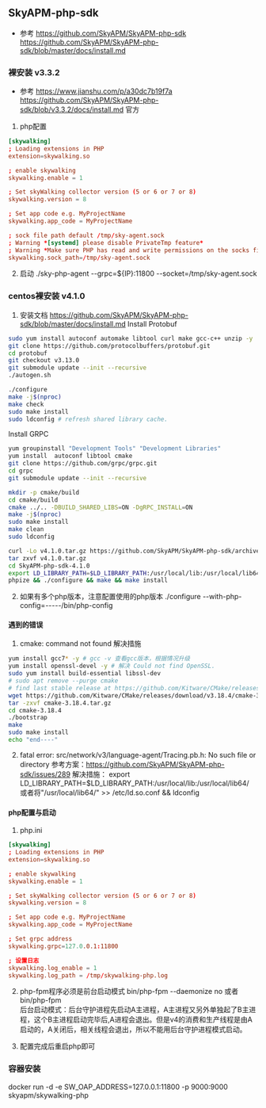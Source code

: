 ## SkyAPM-php-sdk
- 参考
https://github.com/SkyAPM/SkyAPM-php-sdk  
https://github.com/SkyAPM/SkyAPM-php-sdk/blob/master/docs/install.md


### 裸安装 v3.3.2
- 参考
https://www.jianshu.com/p/a30dc7b19f7a
https://github.com/SkyAPM/SkyAPM-php-sdk/blob/v3.3.2/docs/install.md 官方

1. php配置
```conf
[skywalking]
; Loading extensions in PHP
extension=skywalking.so

; enable skywalking
skywalking.enable = 1

; Set skyWalking collector version (5 or 6 or 7 or 8)
skywalking.version = 8

; Set app code e.g. MyProjectName
skywalking.app_code = MyProjectName

; sock file path default /tmp/sky-agent.sock
; Warning *[systemd] please disable PrivateTmp feature*
; Warning *Make sure PHP has read and write permissions on the socks file*
skywalking.sock_path=/tmp/sky-agent.sock
```
2. 启动
./sky-php-agent --grpc=${IP}:11800 --socket=/tmp/sky-agent.sock

### centos裸安装 v4.1.0
1. 安装文档 https://github.com/SkyAPM/SkyAPM-php-sdk/blob/master/docs/install.md
Install Protobuf
```bash
sudo yum install autoconf automake libtool curl make gcc-c++ unzip -y
git clone https://github.com/protocolbuffers/protobuf.git
cd protobuf
git checkout v3.13.0
git submodule update --init --recursive
./autogen.sh

./configure
make -j$(nproc)
make check
sudo make install
sudo ldconfig # refresh shared library cache.
```
Install GRPC
```bash
yum groupinstall "Development Tools" "Development Libraries"
yum install  autoconf libtool cmake
git clone https://github.com/grpc/grpc.git
cd grpc
git submodule update --init --recursive

mkdir -p cmake/build
cd cmake/build
cmake ../.. -DBUILD_SHARED_LIBS=ON -DgRPC_INSTALL=ON
make -j$(nproc)
sudo make install
make clean
sudo ldconfig
```
```bash
curl -Lo v4.1.0.tar.gz https://github.com/SkyAPM/SkyAPM-php-sdk/archive/v4.1.0.tar.gz
tar zxvf v4.1.0.tar.gz
cd SkyAPM-php-sdk-4.1.0
export LD_LIBRARY_PATH=$LD_LIBRARY_PATH:/usr/local/lib:/usr/local/lib64/
phpize && ./configure && make && make install
```
2. 如果有多个php版本，注意配置使用的php版本
./configure --with-php-config=-----/bin/php-config

#### 遇到的错误 
1. cmake: command not found
解决措施
```bash 
yum install gcc7* -y # gcc -v 查看gcc版本，根据情况升级
yum install openssl-devel -y # 解决 Could not find OpenSSL.
sudo yum install build-essential libssl-dev
# sudo apt remove --purge cmake
# find last stable release at https://github.com/Kitware/CMake/releases and download the source .tar.gz,eg:
wget https://github.com/Kitware/CMake/releases/download/v3.18.4/cmake-3.18.4.tar.gz
tar -zxvf cmake-3.18.4.tar.gz
cd cmake-3.18.4
./bootstrap
make 
sudo make install
echo "end----"
```
2. fatal error: src/network/v3/language-agent/Tracing.pb.h: No such file or directory
参考方案：https://github.com/SkyAPM/SkyAPM-php-sdk/issues/289
解决措施：
export LD_LIBRARY_PATH=$LD_LIBRARY_PATH:/usr/local/lib:/usr/local/lib64/
或者将"/usr/local/lib64/" >> /etc/ld.so.conf && ldconfig

#### php配置与启动
1. php.ini
```conf
[skywalking]
; Loading extensions in PHP
extension=skywalking.so

; enable skywalking
skywalking.enable = 1

; Set skyWalking collector version (5 or 6 or 7 or 8)
skywalking.version = 8

; Set app code e.g. MyProjectName
skywalking.app_code = MyProjectName

; Set grpc address
skywalking.grpc=127.0.0.1:11800

; 设置日志
skywalking.log_enable = 1
skywalking.log_path = /tmp/skywalking-php.log
```
2. php-fpm程序必须是前台启动模式
bin/php-fpm --daemonize no 或者 bin/php-fpm  
后台启动模式：后台守护进程先启动A主进程，A主进程又另外单独起了B主进程，这个B主进程启动完毕后,A进程会退出。但是v4的消费和生产线程是由A 启动的，A关闭后，相关线程会退出，所以不能用后台守护进程模式启动。  

3. 配置完成后重启php即可

### 容器安装
docker run -d -e SW_OAP_ADDRESS=127.0.0.1:11800  -p 9000:9000 skyapm/skywalking-php